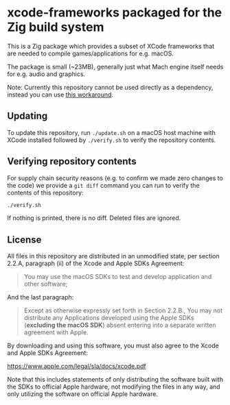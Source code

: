 # xcode-frameworks packaged for the Zig build system

This is a Zig package which provides a subset of XCode frameworks that are needed to compile games/applications for e.g. macOS.

The package is small (~23MB), generally just what Mach engine itself needs for e.g. audio and graphics.

Note: Currently this repository cannot be used directly as a dependency, instead you can use [this workaround](https://github.com/hexops/xcode-frameworks-pkg).

## Updating

To update this repository, run `./update.sh` on a macOS host machine with XCode installed followed by `./verify.sh` to verify the repository contents.

## Verifying repository contents

For supply chain security reasons (e.g. to confirm we made zero changes to the code) we provide a `git diff` command you can run to verify the contents of this repository:

```sh
./verify.sh
```

If nothing is printed, there is no diff. Deleted files are ignored.

## License

All files in this repository are distributed in an unmodified state,
per section 2.2.A, paragraph (ii) of the Xcode and Apple SDKs Agreement:

> You may use the macOS SDKs to test and develop application and other software;

And the last paragraph:

> Except as otherwise expressly set forth in Section 2.2.B., You may not distribute any Applications 
developed using the Apple SDKs (**excluding the macOS SDK**) absent entering into a separate written 
agreement with Apple. 

By downloading and using this software, you must also agree to the Xcode and Apple SDKs Agreement:

https://www.apple.com/legal/sla/docs/xcode.pdf

Note that this includes statements of only distributing the software built with the SDKs to
official Apple hardware, not modifying the files in any way, and only utilizing the software
on official Apple hardware.
